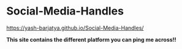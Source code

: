 # Social-Media-Handles


https://yash-barjatya.github.io/Social-Media-Handles/

**This site contains the different platform you can ping me across!!**

